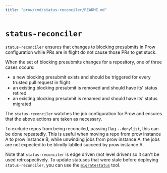 ```yaml
---
title: "prow/cmd/status-reconciler/README.md"
---
```


# `status-reconciler`

`status-reconciler` ensures that changes to blocking presubmits in Prow configuration while PRs are
in flight do not cause those PRs to get stuck.

When the set of blocking presubmits changes for a repository, one of three cases occurs:

 - a new blocking presubmit exists and should be triggered for every trusted pull request in flight
 - an existing blocking presubmit is removed and should have its' status retired
 - an existing blocking presubmit is renamed and should have its' status migrated

The `status-reconciler` watches the job configuration for Prow and ensures that the above actions
are taken as necessary.

To exclude repos from being reconciled, passing flag `--denylist`, this can be done repeatedly.
This is useful when moving a repo from prow instance A to prow instance B, while unwinding jobs from
prow instance A, the jobs are not expected to be blindly lablled succeed by prow instance A.

Note that `status-reconciler` is edge driven (not level driven) so it can't be used retrospectively.
To update statuses that were stale before deploying `status-reconciler`,
you can use the [`migratestatus`](https://github.com/kubernetes/test-infra/tree/master/maintenance/migratestatus) tool.

